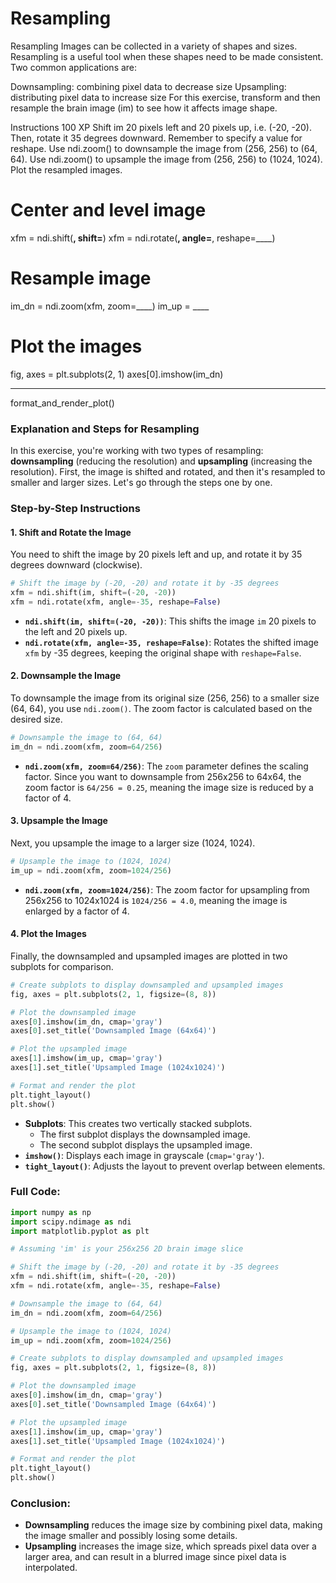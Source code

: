 # Resampling

Resampling
Images can be collected in a variety of shapes and sizes. Resampling is a useful tool when these shapes need to be made consistent. Two common applications are:

Downsampling: combining pixel data to decrease size
Upsampling: distributing pixel data to increase size
For this exercise, transform and then resample the brain image (im) to see how it affects image shape.

Instructions
100 XP
Shift im 20 pixels left and 20 pixels up, i.e. (-20, -20). Then, rotate it 35 degrees downward. Remember to specify a value for reshape.
Use ndi.zoom() to downsample the image from (256, 256) to (64, 64).
Use ndi.zoom() to upsample the image from (256, 256) to (1024, 1024).
Plot the resampled images.

# Center and level image
xfm = ndi.shift(____, shift=____)
xfm = ndi.rotate(____, angle=____, reshape=____)

# Resample image
im_dn = ndi.zoom(xfm, zoom=____)
im_up = ____

# Plot the images
fig, axes = plt.subplots(2, 1)
axes[0].imshow(im_dn)
____
format_and_render_plot()


### Explanation and Steps for Resampling

In this exercise, you're working with two types of resampling: **downsampling** (reducing the resolution) and **upsampling** (increasing the resolution). First, the image is shifted and rotated, and then it's resampled to smaller and larger sizes. Let's go through the steps one by one.

### Step-by-Step Instructions

#### 1. **Shift and Rotate the Image**
You need to shift the image by 20 pixels left and up, and rotate it by 35 degrees downward (clockwise).

```python
# Shift the image by (-20, -20) and rotate it by -35 degrees
xfm = ndi.shift(im, shift=(-20, -20))
xfm = ndi.rotate(xfm, angle=-35, reshape=False)
```

- **`ndi.shift(im, shift=(-20, -20))`**: This shifts the image `im` 20 pixels to the left and 20 pixels up.
- **`ndi.rotate(xfm, angle=-35, reshape=False)`**: Rotates the shifted image `xfm` by -35 degrees, keeping the original shape with `reshape=False`.

#### 2. **Downsample the Image**
To downsample the image from its original size (256, 256) to a smaller size (64, 64), you use `ndi.zoom()`. The zoom factor is calculated based on the desired size.

```python
# Downsample the image to (64, 64)
im_dn = ndi.zoom(xfm, zoom=64/256)
```

- **`ndi.zoom(xfm, zoom=64/256)`**: The `zoom` parameter defines the scaling factor. Since you want to downsample from 256x256 to 64x64, the zoom factor is `64/256 = 0.25`, meaning the image size is reduced by a factor of 4.

#### 3. **Upsample the Image**
Next, you upsample the image to a larger size (1024, 1024).

```python
# Upsample the image to (1024, 1024)
im_up = ndi.zoom(xfm, zoom=1024/256)
```

- **`ndi.zoom(xfm, zoom=1024/256)`**: The zoom factor for upsampling from 256x256 to 1024x1024 is `1024/256 = 4.0`, meaning the image is enlarged by a factor of 4.

#### 4. **Plot the Images**
Finally, the downsampled and upsampled images are plotted in two subplots for comparison.

```python
# Create subplots to display downsampled and upsampled images
fig, axes = plt.subplots(2, 1, figsize=(8, 8))

# Plot the downsampled image
axes[0].imshow(im_dn, cmap='gray')
axes[0].set_title('Downsampled Image (64x64)')

# Plot the upsampled image
axes[1].imshow(im_up, cmap='gray')
axes[1].set_title('Upsampled Image (1024x1024)')

# Format and render the plot
plt.tight_layout()
plt.show()
```

- **Subplots**: This creates two vertically stacked subplots.
  - The first subplot displays the downsampled image.
  - The second subplot displays the upsampled image.
- **`imshow()`**: Displays each image in grayscale (`cmap='gray'`).
- **`tight_layout()`**: Adjusts the layout to prevent overlap between elements.

### Full Code:
```python
import numpy as np
import scipy.ndimage as ndi
import matplotlib.pyplot as plt

# Assuming 'im' is your 256x256 2D brain image slice

# Shift the image by (-20, -20) and rotate it by -35 degrees
xfm = ndi.shift(im, shift=(-20, -20))
xfm = ndi.rotate(xfm, angle=-35, reshape=False)

# Downsample the image to (64, 64)
im_dn = ndi.zoom(xfm, zoom=64/256)

# Upsample the image to (1024, 1024)
im_up = ndi.zoom(xfm, zoom=1024/256)

# Create subplots to display downsampled and upsampled images
fig, axes = plt.subplots(2, 1, figsize=(8, 8))

# Plot the downsampled image
axes[0].imshow(im_dn, cmap='gray')
axes[0].set_title('Downsampled Image (64x64)')

# Plot the upsampled image
axes[1].imshow(im_up, cmap='gray')
axes[1].set_title('Upsampled Image (1024x1024)')

# Format and render the plot
plt.tight_layout()
plt.show()
```

### Conclusion:
- **Downsampling** reduces the image size by combining pixel data, making the image smaller and possibly losing some details.
- **Upsampling** increases the image size, which spreads pixel data over a larger area, and can result in a blurred image since pixel data is interpolated.